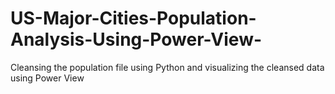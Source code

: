 # US-Major-Cities-Population-Analysis-Using-Power-View-
Cleansing the population file using Python and visualizing the cleansed data using Power View

